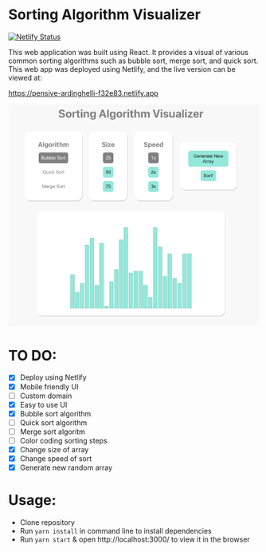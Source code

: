 # Sorting Algorithm Visualizer

[![Netlify Status](https://api.netlify.com/api/v1/badges/b8890336-d789-4005-bcc4-c1fd43b6dd78/deploy-status)](https://app.netlify.com/sites/pensive-ardinghelli-f32e83/deploys)

This web application was built using React. It provides a visual of various common sorting algorithms such as bubble sort, merge sort, and quick sort. This web app was deployed using Netlify, and the live version can be viewed at:

https://pensive-ardinghelli-f32e83.netlify.app

![Sorting Algorithm Preview](https://github.com/alyssadicarlo/sorting-visualizer/blob/main/src/Assets/preview.png?raw=true)

# TO DO:

- [x] Deploy using Netlify
- [x] Mobile friendly UI
- [ ] Custom domain
- [x] Easy to use UI
- [x] Bubble sort algorithm
- [ ] Quick sort algorithm
- [ ] Merge sort algoritm
- [ ] Color coding sorting steps
- [x] Change size of array
- [x] Change speed of sort
- [x] Generate new random array

# Usage:

- Clone repository
- Run `yarn install` in command line to install dependencies
- Run `yarn start` & open http://localhost:3000/ to view it in the browser
